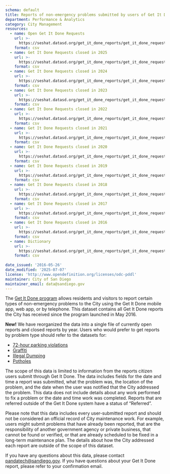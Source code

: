 ```yaml
---
schema: default
title: Reports of non-emergency problems submitted by users of Get It Done
department: Performance & Analytics
category: City Management
resources:
  - name: Open Get It Done Requests
    url: >-
      https://seshat.datasd.org/get_it_done_reports/get_it_done_requests_open_datasd.csv
    format: csv
  - name: Get It Done Requests closed in 2025
    url: >-
      https://seshat.datasd.org/get_it_done_reports/get_it_done_requests_closed_2025_datasd.csv
    format: csv
  - name: Get It Done Requests closed in 2024
    url: >-
      https://seshat.datasd.org/get_it_done_reports/get_it_done_requests_closed_2024_datasd.csv
    format: csv
  - name: Get It Done Requests closed in 2023
    url: >-
      https://seshat.datasd.org/get_it_done_reports/get_it_done_requests_closed_2023_datasd.csv
    format: csv
  - name: Get It Done Requests closed in 2022
    url: >-
      https://seshat.datasd.org/get_it_done_reports/get_it_done_requests_closed_2022_datasd.csv
    format: csv
  - name: Get It Done Requests closed in 2021
    url: >-
      https://seshat.datasd.org/get_it_done_reports/get_it_done_requests_closed_2021_datasd.csv
    format: csv
  - name: Get It Done Requests closed in 2020
    url: >-
      https://seshat.datasd.org/get_it_done_reports/get_it_done_requests_closed_2020_datasd.csv
    format: csv
  - name: Get It Done Requests closed in 2019
    url: >-
      https://seshat.datasd.org/get_it_done_reports/get_it_done_requests_closed_2019_datasd.csv
    format: csv
  - name: Get It Done Requests closed in 2018
    url: >-
      https://seshat.datasd.org/get_it_done_reports/get_it_done_requests_closed_2018_datasd.csv
    format: csv
  - name: Get It Done Requests closed in 2017
    url: >-
      https://seshat.datasd.org/get_it_done_reports/get_it_done_requests_closed_2017_datasd.csv
    format: csv
  - name: Get It Done Requests closed in 2016
    url: >-
      https://seshat.datasd.org/get_it_done_reports/get_it_done_requests_closed_2016_datasd.csv
    format: csv
  - name: Dictionary
    url: >-
      https://seshat.datasd.org/get_it_done_reports/get_it_done_requests_dictionary_datasd.csv
    format: csv
  
date_issued: '2016-05-26'
date_modified: '2025-07-07'
license: 'http://www.opendefinition.org/licenses/odc-pddl'
maintainer: City of San Diego
maintainer_email: data@sandiego.gov
---
```

The <a href="https://www.sandiego.gov/get-it-done" target="_blank" rel="noopener">Get It Done program</a> allows residents and visitors to report certain types of non-emergency problems to the City using the Get It Done mobile app, web app, or by telephone. This dataset contains all Get It Done reports the City has received since the program launched in May 2016.
<!--more-->

__New!__ We have reorganized the data into a single file of currently open reports and closed reports by year. Users who would prefer to get reports by problem type should refer to the datasets for:

- [72-hour parking violations](/datasets/gid-72-hour-violation/)
- [Graffiti](/datasets/gid-graffiti/)
- [Illegal Dumping](/datasets/gid-illegal-dumping/)
- [Potholes](/datasets/gid-pothole/)


The scope of this data is limited to information from the reports citizen users submit through Get It Done. The data includes fields for the date and time a report was submitted, what the problem was, the location of the problem, and the date when the user was notified that the City addressed the problem. This data does not include details about any work performed to fix a problem or the date and time work was completed. Reports that are referred outside of the Get It Done system have a status of “Referred”.

Please note that this data includes every user-submitted report and should not be considered an official record of City maintenance work. For example, users might submit problems that have already been reported, that are the responsibility of another government agency or private business, that cannot be found or verified, or that are already scheduled to be fixed in a long-term maintenance plan. The details about how the City addressed each report are outside of the scope of this dataset.

If you have any questions about this data, please contact <a href="mailto:pandatech@sandiego.gov?subject=Question about Get It Done data">pandatech@sandiego.gov</a>. If you have questions about your Get It Done report, please refer to your confirmation email.


